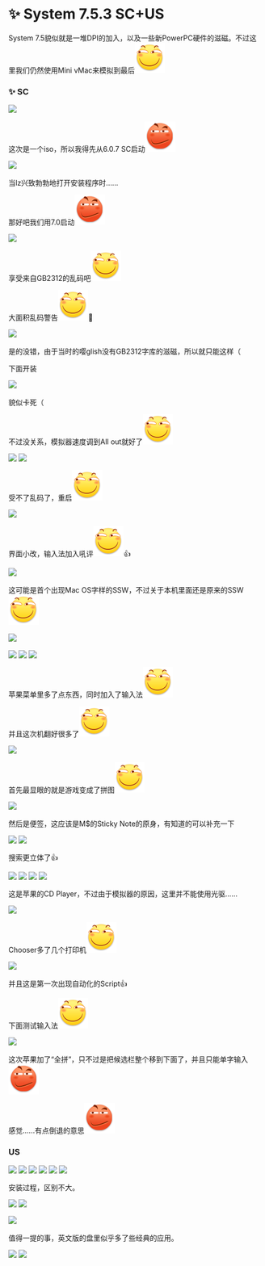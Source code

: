 # ✨ System 7.5.3 SC+US

System 7.5貌似就是一堆DPI的加入，以及一些新PowerPC硬件的滋磁。不过这里我们仍然使用Mini vMac来模拟到最后<img src="../.gitbook/assets/huaji.png" alt="" data-size="line">

### :sparkles: SC

![](https://wvbarchive-1310561333.cos.ap-hongkong.myqcloud.com/5505567339/e9f52b096e061d95c937aee370f40ad160d9caea.jpg)

这次是一个iso，所以我得先从6.0.7 SC启动<img src="../.gitbook/assets/yinxian.png" alt="" data-size="line">

![](https://wvbarchive-1310561333.cos.ap-hongkong.myqcloud.com/5505567339/1292b7170924ab1815ff78ec3efae6cd79890b71.jpg)

当lz兴致勃勃地打开安装程序时......

那好吧我们用7.0启动<img src="../.gitbook/assets/yinxian.png" alt="" data-size="line">

![](https://wvbarchive-1310561333.cos.ap-hongkong.myqcloud.com/5505567339/8b1b11084b36acaf36270e2777d98d1003e99c1f.jpg)

享受来自GB2312的乱码吧<img src="../.gitbook/assets/huaji.png" alt="" data-size="line">

大面积乱码警告<img src="../.gitbook/assets/huaji.png" alt="" data-size="line">🤣

![](https://wvbarchive-1310561333.cos.ap-hongkong.myqcloud.com/5505567339/36fd2c37acaf2eddba36d132861001e93b01931f.jpg)

是的没错，由于当时的嘤glish没有GB2312字库的滋磁，所以就只能这样（

下面开装

![](https://wvbarchive-1310561333.cos.ap-hongkong.myqcloud.com/5505567339/0cfc09071d950a7bc234cb1f01d162d9f0d3c9da.jpg)

貌似卡死（

不过没关系，模拟器速度调到All out就好了<img src="../.gitbook/assets/huaji.png" alt="" data-size="line">

![](https://wvbarchive-1310561333.cos.ap-hongkong.myqcloud.com/5505567339/2ef27a940a7b0208bac8ba3a69d9f2d3552cc8da.jpg) ![](https://wvbarchive-1310561333.cos.ap-hongkong.myqcloud.com/5505567339/5d616d7a02087bf4c8edd232f9d3572c13dfcfda.jpg)

受不了乱码了，重启<img src="../.gitbook/assets/huaji.png" alt="" data-size="line">

![](https://wvbarchive-1310561333.cos.ap-hongkong.myqcloud.com/5505567339/e918ed12632762d03d582064abec08fa533dc6f9.jpg)

界面小改，输入法加入吼评<img src="../.gitbook/assets/huaji.png" alt="" data-size="line">👍

![](https://wvbarchive-1310561333.cos.ap-hongkong.myqcloud.com/5505567339/8be72e550923dd54699820b3da09b3de9e824873.jpg)

这可能是首个出现Mac OS字样的SSW，不过关于本机里面还是原来的SSW<img src="../.gitbook/assets/huaji.png" alt="" data-size="line">

![](https://wvbarchive-1310561333.cos.ap-hongkong.myqcloud.com/5505567339/09a06e22dd54564ed28e63e2b8de9c82d3584f73.jpg)

![](https://wvbarchive-1310561333.cos.ap-hongkong.myqcloud.com/5505567339/891e72cf36d3d53942b68f183187e950372ab05c.jpg) ![](https://wvbarchive-1310561333.cos.ap-hongkong.myqcloud.com/5505567339/553a51d2d539b600cf458f6ce250352ac45cb75c.jpg) ![](https://wvbarchive-1310561333.cos.ap-hongkong.myqcloud.com/5505567339/7627b238b6003af3cc315cbb3e2ac65c1238b65c.jpg)

苹果菜单里多了点东西，同时加入了输入法<img src="../.gitbook/assets/huaji.png" alt="" data-size="line">

并且这次机翻好很多了<img src="../.gitbook/assets/huaji.png" alt="" data-size="line">

![](https://wvbarchive-1310561333.cos.ap-hongkong.myqcloud.com/5505567339/4a8f65097bf40ad1d9c64a385c2c11dfabeccec5.jpg)

首先最显眼的就是游戏变成了拼图<img src="../.gitbook/assets/huaji.png" alt="" data-size="line">

![](https://wvbarchive-1310561333.cos.ap-hongkong.myqcloud.com/5505567339/42fc1cf50ad162d94eccefc71adfa9ec8813cdc5.jpg)

然后是便签，这应该是M$的Sticky Note的原身，有知道的可以补充一下

![](https://wvbarchive-1310561333.cos.ap-hongkong.myqcloud.com/5505567339/3b006dd062d9f2d3ea33a934a2ec8a136127ccc5.jpg) ![](https://wvbarchive-1310561333.cos.ap-hongkong.myqcloud.com/5505567339/4a2505d8f2d3572cafc011078113632760d0c3c5.jpg)

搜索更立体了👍

![](https://wvbarchive-1310561333.cos.ap-hongkong.myqcloud.com/5505567339/222d95d2572c11df16f332f8682762d0f503c2c5.jpg) ![](https://wvbarchive-1310561333.cos.ap-hongkong.myqcloud.com/5505567339/b227302d11dfa9ec4a0cdbcc69d0f703938fc1c5.jpg) ![](https://wvbarchive-1310561333.cos.ap-hongkong.myqcloud.com/5505567339/17d876dea9ec8a13a238da3bfc03918fa2ecc0c5.jpg) ![](https://wvbarchive-1310561333.cos.ap-hongkong.myqcloud.com/5505567339/512bceed8a136327a0cf4fe89a8fa0ec0afac7c5.jpg)

这是苹果的CD Player，不过由于模拟器的原因，这里并不能使用光驱......

![](https://wvbarchive-1310561333.cos.ap-hongkong.myqcloud.com/5505567339/e918ed12632762d0341c2964abec08fa533dc6c5.jpg)

Chooser多了几个打印机<img src="../.gitbook/assets/huaji.png" alt="" data-size="line">

![](https://wvbarchive-1310561333.cos.ap-hongkong.myqcloud.com/5505567339/cae7042662d0f7035590180703fa513d2497c5c5.jpg)

并且这是第一次出现自动化的Script👍

下面测试输入法<img src="../.gitbook/assets/huaji.png" alt="" data-size="line">

![](https://wvbarchive-1310561333.cos.ap-hongkong.myqcloud.com/5505567339/68cc7831e924b8991b86f5e365061d95087bf6ad.jpg)

这次苹果加了“全拼”，只不过是把候选栏整个移到下面了，并且只能单字输入<img src="../.gitbook/assets/yinxian.png" alt="" data-size="line">

感觉......有点倒退的意思<img src="../.gitbook/assets/yinxian.png" alt="" data-size="line">

### US

![](https://wvbarchive-1310561333.cos.ap-hongkong.myqcloud.com/5505567339/2c75e70b19d8bc3ef1b28f11898ba61eaad345ac.jpg) ![](https://wvbarchive-1310561333.cos.ap-hongkong.myqcloud.com/5505567339/c0fe7ed9bc3eb135727d3e60ad1ea8d3ff1f44ac.jpg) ![](https://wvbarchive-1310561333.cos.ap-hongkong.myqcloud.com/5505567339/592cdb3fb13533fac00c1af5a3d3fd1f43345bac.jpg) ![](https://wvbarchive-1310561333.cos.ap-hongkong.myqcloud.com/5505567339/fccad63433fa828be5991438f61f4134950a5aac.jpg) ![](https://wvbarchive-1310561333.cos.ap-hongkong.myqcloud.com/5505567339/f1c154fb828ba61eec5441f44a34970a324e59ac.jpg) ![](https://wvbarchive-1310561333.cos.ap-hongkong.myqcloud.com/5505567339/730ee58aa61ea8d3b898fddf9c0a304e271f58ac.jpg)

安装过程，区别不大。

![](https://wvbarchive-1310561333.cos.ap-hongkong.myqcloud.com/5505567339/94cbe095a4c27d1eb1f8b01f10d5ad6edfc43800.jpg) ![](https://wvbarchive-1310561333.cos.ap-hongkong.myqcloud.com/5505567339/c760c3c37d1ed21b6a17a53ea66eddc453da3f00.jpg)

![](https://wvbarchive-1310561333.cos.ap-hongkong.myqcloud.com/5505567339/e4361a1fd21b0ef47e361385d6c451da83cb3e00.jpg)

值得一提的事，英文版的盘里似乎多了些经典的应用。

![](https://wvbarchive-1310561333.cos.ap-hongkong.myqcloud.com/5505567339/3deab51a0ef41bd5cb8d632f5ada81cb3bdb3d00.jpg) ![](https://wvbarchive-1310561333.cos.ap-hongkong.myqcloud.com/5505567339/92ef69f51bd5ad6eba27ef318acb39dbb4fd3c00.jpg)
